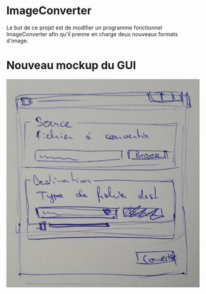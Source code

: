 # ImageConverter

Le but de ce projet est de modifier un programme fonctionnel ImageConverter afin qu'il prenne en charge deux nouveaux formats d'image.

# Nouveau mockup du GUI

![Mockup](./Projet/Schema/mockup.jpg)
